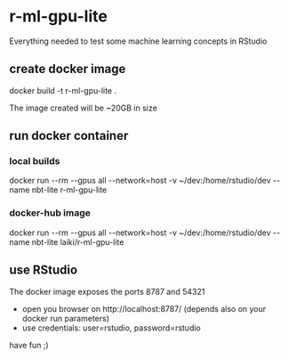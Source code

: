 # r-ml-gpu-lite
Everything needed to test some machine learning concepts in RStudio

## create docker image
docker build -t r-ml-gpu-lite .

The image created will be ~20GB in size 

## run docker container 
### local builds
docker run --rm    --gpus all   --network=host -v ~/dev:/home/rstudio/dev   --name nbt-lite  r-ml-gpu-lite

### docker-hub image
docker run --rm    --gpus all   --network=host -v ~/dev:/home/rstudio/dev   --name nbt-lite  laiki/r-ml-gpu-lite

## use RStudio
The docker image exposes the ports 8787 and 54321
- open you browser on http://localhost:8787/ (depends also on your docker run parameters)
- use credentials:  user=rstudio, password=rstudio

have fun ;)
